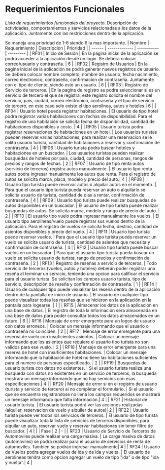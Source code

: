 # Requerimientos Funcionales
_Lista de requerimientos funcionales del proyecto._
Descripción de actividades, comportamientos y servicios relacionadas a los datos de la aplicación. Juntamente con las restricciones dentro de la aplicación.

Se maneja una prioridad de 1-6 siendo 6 la mas importante.
| Nombre | Requerimiento | Descripcion | Prioridad |
| ------ | ------------- | ----------- | --------- |
| RF01 | Inicio de Sesión  | En la pagina inicial de la aplicación se podrá acceder a la aplicación desde un login. Se debera colocar correo/usuario y contraseña. | 6 |
| RF02 | Registro de Usuarios | En la pagina inicial de la aplicación se podrá generar nuevos registros de usuario. Se debera colocar nombre completo, nombre de usuario, fecha nacimiento, correo electronico, contraseña, confirmacion de contraseña. Juntamente con el tipo de cliente, siendo este un usuario. | 6 |
| RF03 | Registro de Servicio de terceros. | En la pagina de registro se podra seleccionar si es un servicio de tercero el que se registra, este registro solicita el nombre del servicio, pais, ciudad, correo electronico, contraseña y el tipo de servicio de tercero, en este caso solo existe el tipo aerolinea, autos y hoteles.| 6 |
| RF04 | Usuario hotel pueda registrar habitaciones. | El usuario de tipo hotel podra registrar varias habitaciones con fechas de disponibilidad. Para el registro de una habitación se solicita fecha de disponibilidad, cantidad de habitaciones disponibles y costo. | 4 |
| RF05 | Usuario turista podra registrar reservaciones de habitaciones en un hotel.  | Los usuarios turistas pueden reservar varias habitaciones, para realizar una reservacion se le solita usuario turista, cantidad de habitaciones a reservar y confirmación de contraseña. | 4 |
| RF06 | Usuario turista podra buscar hoteles y habitaciones en un buscador. | Los usuarios turistas pueden realizar busquedas de hoteles por país, ciudad, cantidad de personas, rangos de precios y rangos de fechas. | 2 |
| RF07 | Usuario de tipo renta autos (servicio de terceros) registra autos manualmente. | El usuario tipo renta autos podra ingresar manualmente los autos que renta. Para el registro de autos se solicita marca, placa, modelo y precio del auto.| 4 |
| RF08 | Usuario tipo turista puede reservar autos o alquilar autos en el momento. | Para que el usuario tipo turista pueda reservar un auto o alquilarlo se solicita usuario de turista, cantidad de dias a rentar, confirmación de contraseña. | 4 |
| RF09 | Usuario tipo turista puede realizar busquedas de autos disponibles en un buscador. | El usuario de tipo turista puede realizar busquedas de autos. Se solicita marca, modelo y rango de precio del auto. | 2 |
| RF10 | El usuario tipo vuelo podra ingresar manualmente los vuelos. | El usuario tipo aerolineas/vuelo puede registrar sus vuelos dentro de la aplicación. Para el registro de vuelos se solicita fecha, destino, cantidad de asientos disponibles y precio del vuelo. | 4 |
| RF11 | Usuario tipo turista puede reservar vuelos. | Para que el usuario tipo turista pueda reservar un vuelo se solicita usuario de turista, cantidad de asientos que necesita y confirmación de contraseña. | 4 |
| RF12 | Usuario tipo turista puede buscar vuelos en un buscador. | Para que el usuario tipo turista pueda buscar un vuelo se solicita usuario de turista, rango de precios  y confirmación de contraseña. | 2 |
| RF13 | Registro de reseñas a servicio de terceros. | Todo servicio de terceros (vuelos, autos y hoteles) deberán poder registrar una reseña al terminar un servicio, teniendo una opcion para calificar el servicio para el usuario turista. Se solicitan los campos usuario turista, tipo de servicio, descripción de reseña y confirmación de contraseña. | 1 |
| RF14 | Usuario de cualquier tipo puede visualizar las reseña dentro de la aplicación dentro de la pantalla de inicio de usuario. | El usuario de cualquier tipo puede visualizar todas las reseñas que se hicieron en la aplicación en la pantalla para logearse.  | 1 |
| RF15 | Almacenar los datos de la aplicación en una base de datos. | El registro de toda la información sera almacenada en una base de datos para poder consultar todos los datos almacenados en un futuro.  | 6 |
| RF16 | Mensaje de error emergente para un logeo de usuario con datos erroneos. | Colocar un mensaje informando que el usuario o contraseña no coinciden. | 2 |
| RF17 | Mensaje de error emergente para una reserva de vuelo con insuficientes asientos. | Colocar un mensaje informando que los asientos que requiere el usuario tipo turista no son validos para ese vuelo. | 2 |
| RF18 | Mensaje de error emergente para una reserva de hotel con insuficientes habitaciones. | Colocar un mensaje informando que la habitación de hotel no tiene las habitaciones suficientes para el numero de personas especificado. | 2 |
| RF19 | Busquedas de usuario turista con datos no existentes. | Si el usuario turista realiza una busqueda con datos no existentes en un servicio de terceros, la busqueda mostrara un mensaje informando que no hay servicios con esas especificaciones.| 4 |
| RF20 | Mensaje de error si en el registro de usuario (turista y servicio de tercero) al no completar el formulario. | Si el usuario que se encuentra registrandose no llena los campos requeridos se mostrará un mensaje informando que falta información.| 4 |
| RF21 | Historial de usuario turista. | El usuario turista podrá ver las acciones realizadas (alquiler, reservacion de vuelo y alquiler de autos)| 2 |
| RF22 | Usuario turista puede ver todos los servicios de terceros. | El usuario de tipo turista puede visualizar toda la lista de servicios de terceros disponibles, para alquilar un auto, reservar vuelo y reservar habitaciones sin tener filtro de buscador. | 4 |
|  | Fase | 2 | - |
| RF23 | Usuario de Servicio de Terceros de Automoviles puede realizar una carga masiva. | La carga masiva de datos (automoviles) se podra realizar para el usuario de servicios de renta de automoviles. Tambien se podrán ingresar manualmente| 4 |
| RF24 | Usuario de Vuelos podra agregar vuelos de ida y de ida y vuelta. | El usuario de aerolineas tendra como opcion agregar un vuelo de tipo "ida" o de tipo "ida y vuelta".| 4 |

